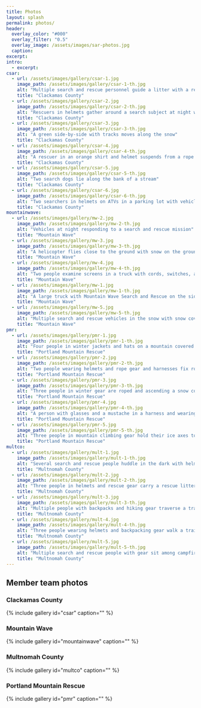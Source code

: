 ```yaml
---
title: Photos
layout: splash
permalink: photos/
header:
  overlay_color: "#000"
  overlay_filter: "0.5"
  overlay_image: /assets/images/sar-photos.jpg
  caption:
excerpt:
intro: 
  - excerpt:
csar:
  - url: /assets/images/gallery/csar-1.jpg
    image_path: /assets/images/gallery/csar-1-th.jpg
    alt: "Multiple search and rescue personnel guide a litter with a rescue subject along a narrow trail on an exposed hillside"
    title: "Clackamas County"
  - url: /assets/images/gallery/csar-2.jpg
    image_path: /assets/images/gallery/csar-2-th.jpg
    alt: "Rescuers in helmets gather around a search subject at night with headlamps lit and snow on the ground"
    title: "Clackamas County"
  - url: /assets/images/gallery/csar-3.jpg
    image_path: /assets/images/gallery/csar-3-th.jpg
    alt: "A green side-by-side with tracks moves along the snow"
    title: "Clackamas County"
  - url: /assets/images/gallery/csar-4.jpg
    image_path: /assets/images/gallery/csar-4-th.jpg
    alt: "A rescuer in an orange shirt and helmet suspends from a rope with a smile on their face"
    title: "Clackamas County"
  - url: /assets/images/gallery/csar-5.jpg
    image_path: /assets/images/gallery/csar-5-th.jpg
    alt: "Two search dogs lie along the bank of a stream"
    title: "Clackamas County"
  - url: /assets/images/gallery/csar-6.jpg
    image_path: /assets/images/gallery/csar-6-th.jpg
    alt: "Two searchers in helmets on ATVs in a parking lot with vehicles in the background"
    title: "Clackamas County"    
mountainwave:
  - url: /assets/images/gallery/mw-2.jpg
    image_path: /assets/images/gallery/mw-2-th.jpg
    alt: "Vehicles at night responding to a search and rescue mission"
    title: "Mountain Wave"
  - url: /assets/images/gallery/mw-3.jpg
    image_path: /assets/images/gallery/mw-3-th.jpg
    alt: "A helicopter flies close to the ground with snow on the ground, a Jeep in the foreground, and a person walking in a bright green jacket"
    title: "Mountain Wave"
  - url: /assets/images/gallery/mw-4.jpg
    image_path: /assets/images/gallery/mw-4-th.jpg
    alt: "Two people examine screens in a truck with cords, switches, and other communication equipment"
    title: "Mountain Wave"
  - url: /assets/images/gallery/mw-1.jpg
    image_path: /assets/images/gallery/mw-1-th.jpg
    alt: "A large truck with Mountain Wave Search and Rescue on the side with a red stripe, a mountain in the distance, and a large antenna extending from the truck"
    title: "Mountain Wave"
  - url: /assets/images/gallery/mw-5.jpg
    image_path: /assets/images/gallery/mw-5-th.jpg
    alt: "Multiple search and rescue vehicles in the snow with snow covered trees and a person walking in the middle of the snowy road"
    title: "Mountain Wave"     
pmr:
  - url: /assets/images/gallery/pmr-1.jpg
    image_path: /assets/images/gallery/pmr-1-th.jpg
    alt: "Four people in winter jackets and hats on a mountain covered in snow"
    title: "Portland Mountain Rescue"
  - url: /assets/images/gallery/pmr-2.jpg
    image_path: /assets/images/gallery/pmr-2-th.jpg
    alt: "Two people wearing helmets and rope gear and harnesses fix rope gear on a platform"
    title: "Portland Mountain Rescue"
  - url: /assets/images/gallery/pmr-3.jpg
    image_path: /assets/images/gallery/pmr-3-th.jpg
    alt: "Three people in winter gear are roped and ascending a snow covered mountain slope with a helmet of another person in the foreground"
    title: "Portland Mountain Rescue"
  - url: /assets/images/gallery/pmr-4.jpg
    image_path: /assets/images/gallery/pmr-4-th.jpg
    alt: "A person with glasses and a mustache in a harness and wearing a helmet with ski goggles attached holds a rope between index and middle fingers on a snowy slope"
    title: "Portland Mountain Rescue"
  - url: /assets/images/gallery/pmr-5.jpg
    image_path: /assets/images/gallery/pmr-5-th.jpg
    alt: "Three people in mountain climbing gear hold their ice axes together in the middle of the photo"
    title: "Portland Mountain Rescue"    
multco:
  - url: /assets/images/gallery/mult-1.jpg
    image_path: /assets/images/gallery/mult-1-th.jpg
    alt: "Several search and rescue people huddle in the dark with helmets and headlamps with a GPS unit looking at a map"
    title: "Multnomah County"
  - url: /assets/images/gallery/mult-2.jpg
    image_path: /assets/images/gallery/mult-2-th.jpg
    alt: "Three people in helmets and rescue gear carry a rescue litter through the forest"
    title: "Multnomah County"
  - url: /assets/images/gallery/mult-3.jpg
    image_path: /assets/images/gallery/mult-3-th.jpg
    alt: "Multiple people with backpacks and hiking gear traverse a trail with a mountain in the background"
    title: "Multnomah County"
  - url: /assets/images/gallery/mult-4.jpg
    image_path: /assets/images/gallery/mult-4-th.jpg
    alt: "Three people wearing helmets and backpacking gear walk a trail along a hill with mist and a river in the background"
    title: "Multnomah County"
  - url: /assets/images/gallery/mult-5.jpg
    image_path: /assets/images/gallery/mult-5-th.jpg
    alt: "Multiple search and rescue people with gear sit among campfires in the dark with smoke rising around them"
    title: "Multnomah County"
---
```


## Member team photos

### Clackamas County

{% include gallery id="csar" caption="" %}

### Mountain Wave

{% include gallery id="mountainwave" caption="" %}

### Multnomah County

{% include gallery id="multco" caption="" %}

### Portland Mountain Rescue

{% include gallery id="pmr" caption="" %}